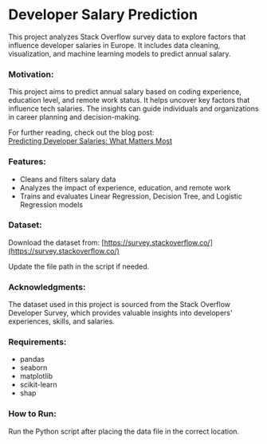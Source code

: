 # Developer Salary Prediction

This project analyzes Stack Overflow survey data to explore factors that influence developer salaries in Europe. It includes data cleaning, visualization, and machine learning models to predict annual salary.

### Motivation:
This project aims to predict annual salary based on coding experience, education level, and remote work status. It helps uncover key factors that influence tech salaries. The insights can guide individuals and organizations in career planning and decision-making. 

For further reading, check out the blog post:  
[Predicting Developer Salaries: What Matters Most](https://medium.com/@jawaheralkhonaifer/predicting-developer-salaries-what-matters-most-c7fec55d9bca)

### Features:
- Cleans and filters salary data
- Analyzes the impact of experience, education, and remote work
- Trains and evaluates Linear Regression, Decision Tree, and Logistic Regression models

### Dataset:
Download the dataset from: [https://survey.stackoverflow.co/](https://survey.stackoverflow.co/)

Update the file path in the script if needed.

### Acknowledgments:
The dataset used in this project is sourced from the Stack Overflow Developer Survey, which provides valuable insights into developers' experiences, skills, and salaries.


### Requirements:
- pandas
- seaborn
- matplotlib
- scikit-learn
- shap

### How to Run:
Run the Python script after placing the data file in the correct location.
